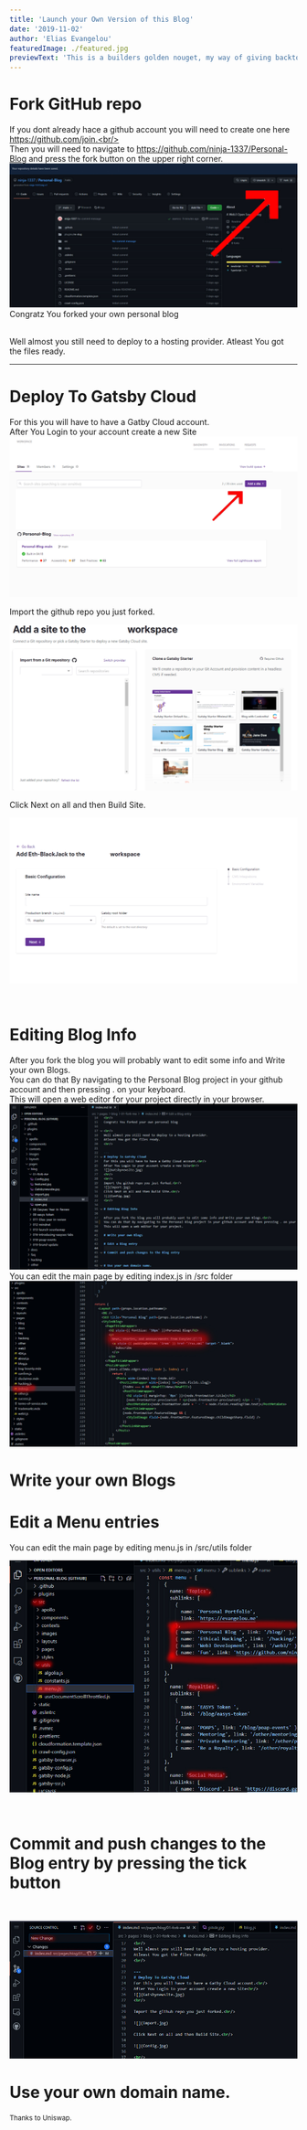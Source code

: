 ```yaml
---
title: 'Launch your Own Version of this Blog'
date: '2019-11-02'
author: 'Elias Evangelou'
featuredImage: ./featured.jpg
previewText: 'This is a builders golden nouget, my way of giving backto the community'
---
```


# Fork GitHub repo

If you dont already hace a github account you will need to create one here https://github.com/join.<br/><br/>
Then you will need to navigate to https://github.com/ninja-1337/Personal-Blog and press the fork button on the upper right corner.<br/>
![](open.jpg)
<br/>
Congratz You forked your own personal blog

<br/>
Well almost you still need to deploy to a hosting provider.
Atleast You got the files ready.
<br/>

---
# Deploy To Gatsby Cloud
For this you will have to have a Gatby Cloud account.<br/>
After You Login to your account create a new Site<br/>
![](Gatsbynewsite.jpg)
<br/>

Import the github repo you just forked.<br/>

![](import.jpg)

Click Next on all and then Build Site.<br/>

![](Config.jpg)

<br/>

# Editing Blog Info 

After you fork the blog you will probably want to edit some info and Write your own Blogs.<br/>
You can do that By navigating to the Personal Blog project in your github account and then pressing . on your keyboard.<br/>
This will open a web editor for your project directly in your browser.<br/>
![](gitide.jpg)
<br/>
You can edit the main page by editing index.js in /src folder
<br/>
![](editmainpage.jpg)

# Write your own Blogs

# Edit a Menu entries

You can edit the main page by editing menu.js in /src/utils folder
<br/> 

![](editmenu.jpg)

<br/>

# Commit and push changes to the Blog entry by pressing the tick button

<br/>

![](commit.jpg)

# Use your own domain name.




<small>Thanks to Uniswap.</small>
